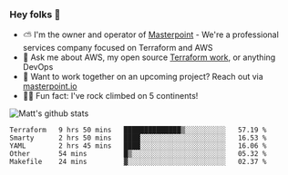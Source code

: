 

### Hey folks 👋

- ⛅️ I'm the owner and operator of [Masterpoint](https://masterpoint.io) - We're a professional services company focused on Terraform and AWS
- 💬 Ask me about AWS, my open source [Terraform work](https://github.com/masterpointio?q=terraform&type=&language=hcl), or anything DevOps
- 🔨 Want to work together on an upcoming project? Reach out via [masterpoint.io](https://masterpoint.io)
- 🧗‍♂️ Fun fact: I've rock climbed on 5 continents! 


![Matt's github stats](https://github-readme-stats.vercel.app/api?username=Gowiem&count_private=true&theme=cobalt&show_icons=true)

<!--START_SECTION:waka-->
```text
Terraform   9 hrs 50 mins   ██████████████▒░░░░░░░░░░   57.19 % 
Smarty      2 hrs 50 mins   ████░░░░░░░░░░░░░░░░░░░░░   16.53 % 
YAML        2 hrs 45 mins   ████░░░░░░░░░░░░░░░░░░░░░   16.06 % 
Other       54 mins         █▒░░░░░░░░░░░░░░░░░░░░░░░   05.32 % 
Makefile    24 mins         ▓░░░░░░░░░░░░░░░░░░░░░░░░   02.37 % 
```
<!--END_SECTION:waka-->
